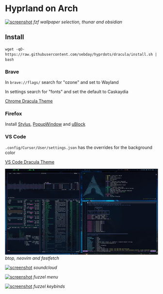 # Hyprland on Arch

[![screenshot](https://raw.githubusercontent.com/sebday/hyprdots/refs/heads/dracula/.config/hypr/screens/hypr_dracula_screenshot1.png)](https://raw.githubusercontent.com/sebday/hyprdots/refs/heads/dracula/.config/hypr/screens/hypr_dracula_screenshot1.png)
*fzf wallpaper selection, thunar and obsidian*

## Install 

`wget -qO- https://raw.githubusercontent.com/sebday/hyprdots/dracula/install.sh | bash`

### Brave

In `brave://flags/` search for "ozone" and set to Wayland

In settings search for "fonts" and set the default to Caskaydia

[Chrome Dracula Theme](https://chromewebstore.google.com/detail/dracula-chrome-theme/gfapcejdoghpoidkfodoiiffaaibpaem?hl=en-GB)

### Firefox

Install [Stylus](https://addons.mozilla.org/en-GB/firefox/addon/styl-us/), [PopupWindow](https://addons.mozilla.org/en-GB/firefox/addon/popup-window/) and [uBlock](https://github.com/gorhill/uBlock#ublock-origin)

### VS Code

`.config/Cursor/User/settings.json` has the overrides for the background color  

[VS Code Dracula Theme](https://draculatheme.com/visual-studio-code)

[![screenshot](https://raw.githubusercontent.com/sebday/hyprdots/refs/heads/dracula/.config/hypr/screens/hypr_dracula_screenshot2.png)](https://raw.githubusercontent.com/sebday/hyprdots/refs/heads/dracula/.config/hypr/screens/hypr_dracula_screenshot2.png)
*btop, neovim and fastfetch*

[![screenshot](https://raw.githubusercontent.com/sebday/hyprdots/refs/heads/dracula/.config/hypr/screens/hypr_dracula_screenshot3.png)](https://raw.githubusercontent.com/sebday/hyprdots/refs/heads/dracula/.config/hypr/screens/hypr_dracula_screenshot3.png)
*soundcloud*

[![screenshot](https://raw.githubusercontent.com/sebday/hyprdots/refs/heads/dracula/.config/hypr/screens/hypr_dracula_screenshot4.png)](https://raw.githubusercontent.com/sebday/hyprdots/refs/heads/dracula/.config/hypr/screens/hypr_dracula_screenshot4.png)
*fuzzel menu*

[![screenshot](https://raw.githubusercontent.com/sebday/hyprdots/refs/heads/dracula/.config/hypr/screens/hypr_dracula_screenshot5.png)](https://raw.githubusercontent.com/sebday/hyprdots/refs/heads/dracula/.config/hypr/screens/hypr_dracula_screenshot5.png)
*fuzzel keybinds*
